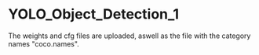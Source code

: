 # YOLO_Object_Detection_1
The weights and cfg files are uploaded, aswell as the file with the category names "coco.names".
